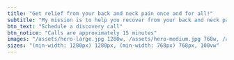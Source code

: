 ```yaml
---
title: "Get relief from your back and neck pain once and for all!"
subtitle: "My mission is to help you recover from your back and neck pain with ways that are more effective & less expensive, so you can get back to doing the things you love."
btn_text: "Schedule a discovery call"
btn_notice: "Calls are approximately 15 minutes"
images: "/assets/hero-large.jpg 1280w, /assets/hero-medium.jpg 768w, /assets/hero-small.jpg 480w"
sizes: "(min-width: 1280px) 1280px, (min-width: 768px) 768px, 100vw"
---
```

